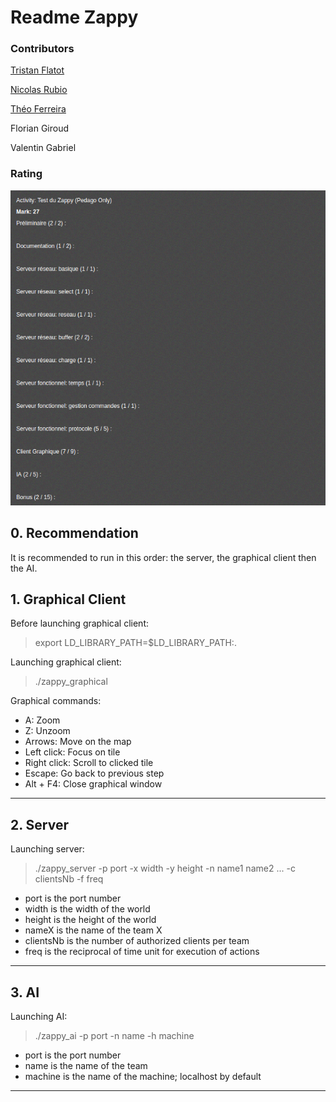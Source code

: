 # Readme Zappy

### Contributors

[Tristan Flatot](https://github.com/Flatot)

[Nicolas Rubio](https://github.com/RubioN)

[Théo Ferreira](https://github.com/theo-hubgrade)

Florian Giroud

Valentin Gabriel

### Rating
![Screenshot](Notation.png)

## 0. Recommendation
It is recommended to run in this order: the server, the graphical client then the AI.


## 1. Graphical Client

Before launching graphical client:
> export LD_LIBRARY_PATH=$LD_LIBRARY_PATH:.

Launching graphical client:
> ./zappy_graphical

Graphical commands:
* A: Zoom
* Z: Unzoom
* Arrows: Move on the map
* Left click: Focus on tile
* Right click: Scroll to clicked tile
* Escape: Go back to previous step
* Alt + F4: Close graphical window

***

## 2. Server

Launching server:
> ./zappy_server -p port -x width -y height -n name1 name2 ... -c clientsNb -f freq

* port is the port number
* width is the width of the world
* height is the height of the world
* nameX is the name of the team X
* clientsNb is the number of authorized clients per team
* freq is the reciprocal of time unit for execution of actions

***

## 3. AI

Launching AI:
>  ./zappy_ai -p port -n name -h machine

* port is the port number
* name is the name of the team
* machine is the name of the machine; localhost by default

***
